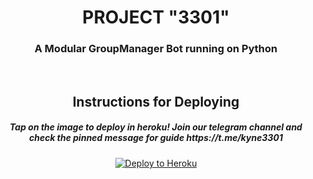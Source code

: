 <h1 align="center">PROJECT "3301"</h1>
<h3 align="center">A Modular GroupManager Bot running on Python </h3>
<p align="center">&nbsp;</p>
<h2 align="center">Instructions for Deploying</h2>
<h5 align="center">Tap on the image to deploy in heroku! Join our telegram channel and check the pinned message for guide https://t.me/kyne3301</h5>
<p align="center"><a href="https://dashboard.heroku.com/new?button-url=https%3A%2F%2Fgithub.com%2Fobsq%2FGroupManagerBot&template=https%3A%2F%2Fgithub.com%2Fobsq%2FGroupManagerBot"> <img src="https://encrypted-tbn0.gstatic.com/images?q=tbn%3AANd9GcRV3PC-0fPluCE8SdR1T32Da_RKbo8uEknsGrdk01JnQfApESiL&usqp=CAU" alt="Deploy to Heroku" /></a></p>

